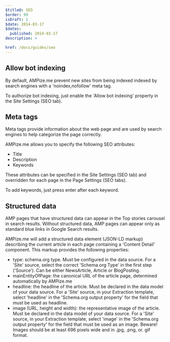 ```yaml
---
$title@: SEO
$order: 99
isDraft: 1
$date: 2014-03-17
$dates:
  published: 2014-03-17
description: >

href: /docs/guides/seo
---
```

<h2 class="mt4 mb4">Allow bot indexing</h2>
<p>By default, AMPize.me prevent new sites from being indexed indexed by search engines with a 'noindex,nofollow' meta tag.</p>
<p>To authorize bot indexing, just enable the 'Allow bot indexing' property in the Site Settings (SEO tab).</p>
<h2 class="mt4 mb4">Meta tags</h2>
<p>Meta tags provide information about the web page and are used by search engines to help categorize the page correctly.</p>
<p>AMPize.me allows you to specify the following SEO attributes:</p>

- Title
- Description
- Keywords

<p>These attributes can be specified in the Site Settings (SEO tab) and overridden for each page in the Page Settings (SEO tabs).</p>
<p>To add keywords, just press enter after each keyword.</p>
<h2 class="mt4 mb4">Structured data</h2>
<p>AMP pages that have structured data can appear in the Top stories carousel in search results. Without structured data, AMP pages can appear only as standard blue links in Google Search results.</p>
<p>AMPize.me will add a structured data element (JSON-LD markup) describing the current article in each page containing a 'Content Detail' component. This markup provides the following properties:</p>

- type: schema.org type. Must be configured in the data source. For a 'Site' source, select the correct 'Schema.org Type' in the first step ('Source'). Can be either NewsArticle, Article or BlogPosting.
- mainEntityOfPage: the canonical URL of the article page, determined automatically by AMPize.me 
- headline: the headline of the article. Must be declared in the data model of your data source. For a 'Site' source, in your Extraction template, select 'headline' in the 'Schema.org output property' for the field that must be used as headline.
- image (URL, height and width): the representative image of the article. Must be declared in the data model of your data source. For a 'Site' source, in your Extraction template, select 'image' in the 'Schema.org output property' for the field that must be used as an image. Beware! Images should be at least 696 pixels wide and in .jpg, .png, or. gif format.
